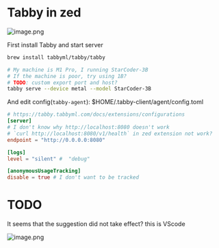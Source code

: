 # Tabby in zed

![image.png](https://s2.loli.net/2024/05/04/6fx1A9ZpYkOjnV3.png)

First install Tabby and start server

```bash
brew install tabbyml/tabby/tabby

# My machine is M1 Pro, I running StarCoder-3B
# If the machine is poor, try using 1B?
# TODO: custom export port and host?
tabby serve --device metal --model StarCoder-3B
```

And edit config(`tabby-agent`): $HOME/.tabby-client/agent/config.toml

```toml
# https://tabby.tabbyml.com/docs/extensions/configurations
[server]
# I don't know why http://localhost:8080 doesn't work
# `curl http://localhost:8080/v1/health` in zed extension not work?
endpoint = "http://0.0.0.0:8080"

[logs]
level = "silent" #  "debug"

[anonymousUsageTracking]
disable = true # I don't want to be tracked
```

# TODO

It seems that the suggestion did not take effect? this is VScode

![image.png](https://s2.loli.net/2024/05/04/Dd6prAnj5igHWez.png)